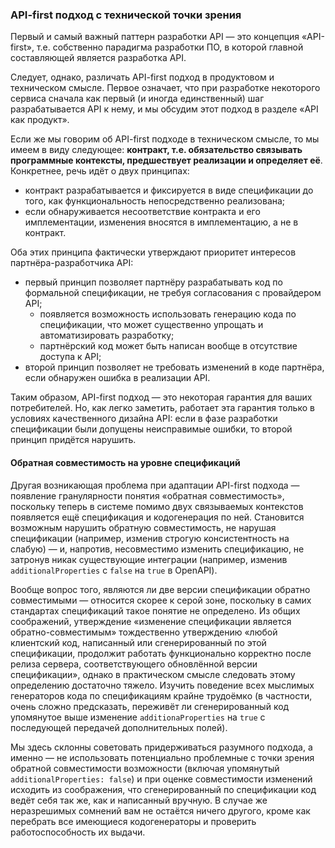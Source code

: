 ### API-first подход с технической точки зрения

Первый и самый важный паттерн разработки API — это концепция «API-first», т.е. собственно парадигма разработки ПО, в которой главной составляющей является разработка API.

Следует, однако, различать API-first подход в продуктовом и техническом смысле. Первое означает, что при разработке некоторого сервиса сначала как первый (и иногда единственный) шаг разрабатывается API к нему, и мы обсудим этот подход в разделе «API как продукт».

Если же мы говорим об API-first подходе в техническом смысле, то мы имеем в виду следующее: **контракт, т.е. обязательство связывать программные контексты, предшествует реализации и определяет её**. Конкретнее, речь идёт о двух принципах:
  * контракт разрабатывается и фиксируется в виде спецификации до того, как функциональность непосредственно реализована;
  * если обнаруживается несоответствие контракта и его имплементации, изменения вносятся в имплементацию, а не в контракт.

Оба этих принципа фактически утверждают приоритет интересов партнёра-разработчика API:
  * первый принцип позволяет партнёру разрабатывать код по формальной спецификации, не требуя согласования с провайдером API;
      * появляется возможность использовать генерацию кода по спецификации, что может существенно упрощать и автоматизировать разработку;
      * партнёрский код может быть написан вообще в отсутствие доступа к API;
  * второй принцип позволяет не требовать изменений в коде партнёра, если обнаружен ошибка в реализации API.

Таким образом, API-first подход — это некоторая гарантия для ваших потребителей. Но, как легко заметить, работает эта гарантия только в условиях качественного дизайна API: если в фазе разработки спецификации были допущены неисправимые ошибки, то второй принцип придётся нарушить.

#### Обратная совместимость на уровне спецификаций

Другая возникающая проблема при адаптации API-first подхода — появление гранулярности понятия «обратная совместимость», поскольку теперь в системе помимо двух связываемых контекстов появляется ещё спецификация и кодогенерация по ней. Становится возможным нарушить обратную совместимость, не нарушая спецификации (например, изменив строгую консистентность на слабую) — и, напротив, несовместимо изменить спецификацию, не затронув никак существующие интеграции (например, изменив `additionalProperties` с `false` на `true` в OpenAPI).

Вообще вопрос того, являются ли две версии спецификации обратно совместимыми — относится скорее к серой зоне, поскольку в самих стандартах спецификаций такое понятие не определено. Из общих соображений, утверждение «изменение спецификации является обратно-совместимым» тождественно утверждению «любой клиентский код, написанный или сгенерированный по этой спецификации, продолжит работать функционально корректно после релиза сервера, соответствующего обновлённой версии спецификации», однако в практическом смысле следовать этому определению достаточно тяжело. Изучить поведение всех мыслимых генераторов кода по спецификациям крайне трудоёмко (в частности, очень сложно предсказать, переживёт ли сгенерированный код упомянутое выше изменение `additionaProperties` на `true` с последующей передачей дополнительных полей).

Мы здесь склонны советовать придерживаться разумного подхода, а именно — не использовать потенциально проблемные с точки зрения обратной совместимости возможности (включая упомянутый `additionalProperties: false`) и при оценке совместимости изменений исходить из соображения, что сгенерированный по спецификации код ведёт себя так же, как и написанный вручную. В случае же неразрешимых сомнений вам не остаётся ничего другого, кроме как перебрать все имеющиеся кодогенераторы и проверить работоспособность их выдачи.
